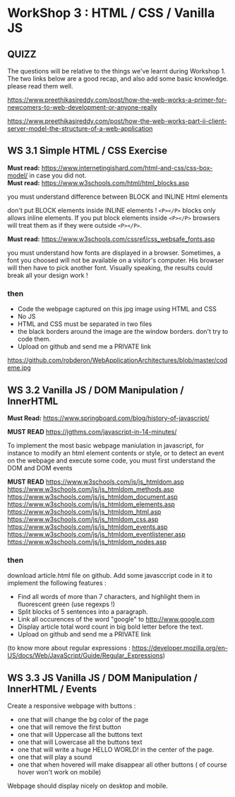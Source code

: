# WorkShop 3 : HTML / CSS / Vanilla JS


## QUIZZ 

The questions will be relative to the things we've learnt during Workshop 1. The two links below are a good recap, and also add some basic knowledge. please read them well.

https://www.preethikasireddy.com/post/how-the-web-works-a-primer-for-newcomers-to-web-development-or-anyone-really

https://www.preethikasireddy.com/post/how-the-web-works-part-ii-client-server-model-the-structure-of-a-web-application



## WS 3.1 Simple HTML / CSS Exercise


**Must read:**  https://www.internetingishard.com/html-and-css/css-box-model/ in case you did not.  
**Must read:**  https://www.w3schools.com/html/html_blocks.asp

you must understand difference between BLOCK and INLINE Html elements 


don't put BLOCK elements inside INLINE elements !
`<P></P>` blocks only allows inline elements. If  you put block elements inside `<P></P>` browsers will treat them as if they were outside `<P></P>`.

**Must read:** https://www.w3schools.com/cssref/css_websafe_fonts.asp

you must understand how fonts are displayed in a browser. Sometimes, a font you choosed will not be available on a visitor's computer. His browser will then have to pick another font. Visually speaking, the results could break all your design work !


### then


- Code the webpage captured on this jpg image using HTML and CSS
- No JS
- HTML and CSS must be separated in two files
- the black borders around the image are the window borders. don't try to code them.
- Upload on github and send me a PRIVATE link

https://github.com/robderon/WebApplicationArchitectures/blob/master/codeme.jpg




## WS 3.2 Vanilla JS / DOM Manipulation  / InnerHTML



**Must Read:** https://www.springboard.com/blog/history-of-javascript/  

**MUST READ** https://jgthms.com/javascript-in-14-minutes/  

To implement the most basic webpage maniulation in javascript, for instance to modify an html element contents or style, or to detect an event on the webpage and execute some code, you must first understand the DOM and DOM events

**MUST READ** 
https://www.w3schools.com/js/js_htmldom.asp  
https://www.w3schools.com/js/js_htmldom_methods.asp  
https://www.w3schools.com/js/js_htmldom_document.asp  
https://www.w3schools.com/js/js_htmldom_elements.asp  
https://www.w3schools.com/js/js_htmldom_html.asp  
https://www.w3schools.com/js/js_htmldom_css.asp  
https://www.w3schools.com/js/js_htmldom_events.asp  
https://www.w3schools.com/js/js_htmldom_eventlistener.asp  
https://www.w3schools.com/js/js_htmldom_nodes.asp  


### then

download article.html file on github. Add some javasccript code in it to implement the following features : 

- Find all words of more than 7 characters, and highlight them in fluorescent green (use regexps !) 
- Split blocks of 5 sentences into a paragraph.
- Link all occurences of the word "google" to http://www.google.com
- Display article total word count in big bold letter before the text.
- Upload on github and send me a PRIVATE link

(to know more about regular expressions : https://developer.mozilla.org/en-US/docs/Web/JavaScript/Guide/Regular_Expressions)



## WS 3.3 JS Vanilla JS / DOM Manipulation  / InnerHTML / Events


Create a responsive webpage with buttons : 
- one that will change the bg color of the page
- one that will remove the first button
- one that will Uppercase all the buttons text
- one that will Lowercase all the buttons text
- one that will write a huge HELLO WORLD! in the center of the page.
- one that will play a sound
- one that when hovered will make disappear all other buttons ( of course hover won't work on mobile)  

Webpage should display nicely on desktop and mobile.


